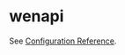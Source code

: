 # wenapi

See [Configuration Reference](https://github.com/delgo/vue3-element-plus-admin-template).
